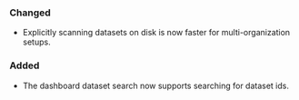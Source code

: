 ### Changed
- Explicitly scanning datasets on disk is now faster for multi-organization setups.

### Added
- The dashboard dataset search now supports searching for dataset ids.
